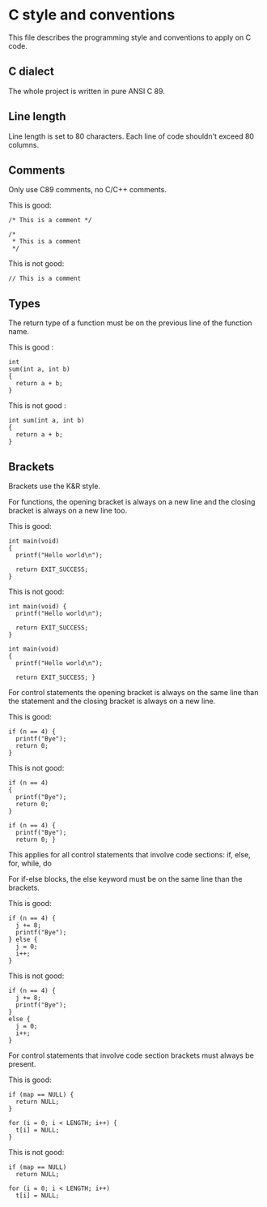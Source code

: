 # C style and conventions

This file describes the programming style and conventions to apply on C code.


## C dialect

The whole project is written in pure ANSI C 89.

## Line length

Line length is set to 80 characters. Each line of code shouldn't exceed 80
columns.

## Comments

Only use C89 comments, no C/C++ comments.

This is good:

    /* This is a comment */

    /*
     * This is a comment
     */

This is not good:

    // This is a comment


## Types

The return type of a function must be on the previous line of the function name.

This is good :

    int
    sum(int a, int b)
    {
      return a + b;
    }

This is not good :

    int sum(int a, int b)
    {
      return a + b;
    }


## Brackets

Brackets use the K&R style.

For functions, the opening bracket is always on a new line and the closing
bracket is always on a new line too.

This is good:

    int main(void)
    {
      printf("Hello world\n");
     
      return EXIT_SUCCESS;
    }

This is not good:

    int main(void) {
      printf("Hello world\n");
    
      return EXIT_SUCCESS;
    }
    
    int main(void)
    {
      printf("Hello world\n");
    
      return EXIT_SUCCESS; }
    

For control statements the opening bracket is always on the same line than the
statement and the closing bracket is always on a new line.

This is good:

    if (n == 4) {
      printf("Bye");
      return 0;
    }

This is not good:

    if (n == 4)
    {
      printf("Bye");
      return 0;
    }
    
    if (n == 4) {
      printf("Bye");
      return 0; }


This applies for all control statements that involve code sections:
if, else, for, while, do

For if-else blocks, the else keyword must be on the same line than the brackets.

This is good:

    if (n == 4) {
      j += 8;
      printf("Bye");
    } else {
      j = 0;
      i++;
    }

This is not good:

    if (n == 4) {
      j += 8;
      printf("Bye");
    }
    else {
      j = 0;
      i++;
    }

For control statements that involve code section brackets must always be
present.

This is good:

    if (map == NULL) {
      return NULL;
    }

    for (i = 0; i < LENGTH; i++) {
      t[i] = NULL;
    }

This is not good:

    if (map == NULL)
      return NULL;

    for (i = 0; i < LENGTH; i++)
      t[i] = NULL;

